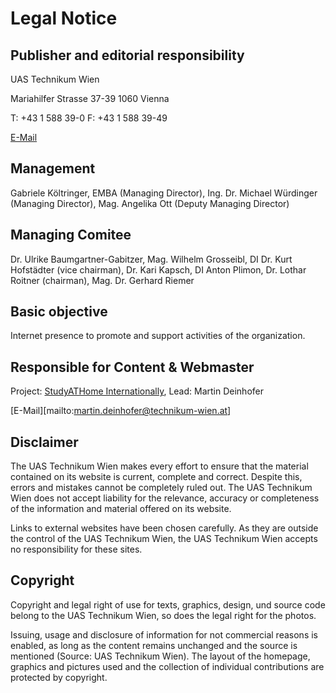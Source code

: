 # Legal Notice

## Publisher and editorial responsibility

UAS Technikum Wien

Mariahilfer Strasse 37-39
1060 Vienna

T: +43 1 588 39-0
F: +43 1 588 39-49

[E-Mail](mailto:info@technikum-wien.at)

## Management

Gabriele Költringer, EMBA (Managing Director), Ing. Dr. Michael Würdinger (Managing Director), Mag. Angelika Ott (Deputy Managing Director)

## Managing Comitee

Dr. Ulrike Baumgartner-Gabitzer, Mag. Wilhelm Grosseibl, DI Dr. Kurt Hofstädter (vice chairman), Dr. Kari Kapsch, DI Anton Plimon, Dr. Lothar Roitner (chairman), Mag. Dr. Gerhard Riemer

## Basic objective

Internet presence to promote and support activities of the organization.

## Responsible for Content & Webmaster

Project: [StudyATHome Internationally](https://studyathome.technikum-wien.at), Lead: Martin Deinhofer

[E-Mail][mailto:martin.deinhofer@technikum-wien.at]

## Disclaimer

The UAS Technikum Wien makes every effort to ensure that the material contained on its website is current, complete and correct. Despite this, errors and mistakes cannot be completely ruled out. The UAS Technikum Wien does not accept liability for the relevance, accuracy or completeness of the information and material offered on its website. 

Links to external websites have been chosen carefully. As they are outside the control of the UAS Technikum Wien, the UAS Technikum Wien accepts no responsibility for these sites.

## Copyright

Copyright and legal right of use for texts, graphics, design, und source code belong to the UAS Technikum Wien, so does the legal right for the photos. 

Issuing, usage and disclosure of information for not commercial reasons is enabled, as long as the content remains unchanged and the source is mentioned (Source: UAS Technikum Wien). The layout of the homepage, graphics and pictures used and the collection of individual contributions are protected by copyright.

